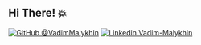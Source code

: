 ## Hi There! 💥

[![GitHub @VadimMalykhin](https://img.shields.io/github/followers/VadimMalykhin?label=Follow&labelColor=000&color=333&style=for-the-badge&logo=github)](https://github.com/VadimMalykhin)
[![Linkedin Vadim-Malykhin](https://img.shields.io/badge/-Vadim--Malykhin-white?style=for-the-badge&logo=Linkedin&logoColor=fff&color=000)](https://www.linkedin.com/in/vadim-malykhin)
